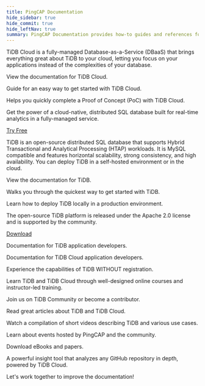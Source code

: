 ```yaml
---
title: PingCAP Documentation
hide_sidebar: true
hide_commit: true
hide_leftNav: true
summary: PingCAP Documentation provides how-to guides and references for using TiDB Cloud and TiDB, including data migration and application building. TiDB Cloud is a fully-managed Database-as-a-Service, offering easy access to the power of a cloud-native, distributed SQL database. TiDB is an open-source distributed SQL database with MySQL compatibility, horizontal scalability, and high availability. Developers can access documentation for application development and explore additional resources such as TiDB Playground, PingCAP Education, and community engagement opportunities.
---
```


<DocHomeContainer title="PingCAP Documentation" subTitle="Explore the how-to guides and references you need to use TiDB Cloud and TiDB, migrate data, and build your applications on the database.">

<DocHomeSection label="TiDB Cloud" anchor="tidb-cloud" id="tidb-cloud">

TiDB Cloud is a fully-managed Database-as-a-Service (DBaaS) that brings everything great about TiDB to your cloud, letting you focus on your applications instead of the complexities of your database.

<DocHomeCardContainer>

<DocHomeCard href="https://docs.pingcap.com/tidbcloud" icon="doc2" label="TiDB Cloud Docs">

View the documentation for TiDB Cloud.

</DocHomeCard>

<DocHomeCard href="https://docs.pingcap.com/tidbcloud/tidb-cloud-quickstart" icon="cloud5" label="Get Started with TiDB Cloud">

Guide for an easy way to get started with TiDB Cloud.

</DocHomeCard>

<DocHomeCard href="https://docs.pingcap.com/tidbcloud/tidb-cloud-poc" icon="cloud3" label="Perform a PoC with TiDB Cloud">

Helps you quickly complete a Proof of Concept (PoC) with TiDB Cloud.

</DocHomeCard>

</DocHomeCardContainer>

Get the power of a cloud-native, distributed SQL database built for real-time analytics in a fully-managed service.

<a href="https://tidbcloud.com/free-trial" class="button" target="_blank" referrerpolicy="no-referrer-when-downgrade">Try Free</a>

</DocHomeSection>

<DocHomeSection label="TiDB" anchor="tidb" id="tidb">

<!-- Localization note for TiDB:

- English: use distributed SQL, and start to emphasize HTAP
- Chinese: can keep "NewSQL" and emphasize one-stop real-time HTAP ("一栈式实时 HTAP")
- Japanese: use NewSQL because it is well-recognized

-->

TiDB is an open-source distributed SQL database that supports Hybrid Transactional and Analytical Processing (HTAP) workloads. It is MySQL compatible and features horizontal scalability, strong consistency, and high availability. You can deploy TiDB in a self-hosted environment or in the cloud.

<DocHomeCardContainer>

<DocHomeCard href="https://docs.pingcap.com/tidb/stable" icon="doc1" label="TiDB Docs">

View the documentation for TiDB.

</DocHomeCard>

<DocHomeCard href="https://docs.pingcap.com/tidb/stable/quick-start-with-tidb" icon="doc5" label="Get Started with TiDB">

Walks you through the quickest way to get started with TiDB.

</DocHomeCard>

<DocHomeCard href="https://docs.pingcap.com/tidb/stable/production-deployment-using-tiup" icon="cloud7" label="Deploy a Local TiDB Cluster">

Learn how to deploy TiDB locally in a production environment.

</DocHomeCard>

</DocHomeCardContainer>

The open-source TiDB platform is released under the Apache 2.0 license and is supported by the community.

<a href="https://en.pingcap.com/download/" class="button" target="_blank" referrerpolicy="no-referrer-when-downgrade">Download</a>

</DocHomeSection>

<DocHomeSection label="Developers" anchor="developers" id="developers">

<DocHomeCardContainer>

<DocHomeCard href="https://docs.pingcap.com/tidb/stable/dev-guide-overview" icon="doc8" label="Developer Guide">

Documentation for TiDB application developers.

</DocHomeCard>

<DocHomeCard href="https://docs.pingcap.com/tidbcloud/dev-guide-overview" icon="cloud-dev" label="Developer Guide">

Documentation for TiDB Cloud application developers.

</DocHomeCard>

</DocHomeCardContainer>

</DocHomeSection>

<DocHomeSection label="More resources" anchor="resources" id="resources">

<DocHomeCardContainer>

<DocHomeCard href="https://play.tidbcloud.com/?utm_source=docs&utm_medium=home_more_resources" icon="playground" label="TiDB Playground">

Experience the capabilities of TiDB WITHOUT registration.

</DocHomeCard>

<DocHomeCard href="https://www.pingcap.com/education/" icon="cloud1" label="PingCAP Education">

Learn TiDB and TiDB Cloud through well-designed online courses and instructor-led training.

</DocHomeCard>

<DocHomeCard href="https://ask.pingcap.com?utm_source=doc" icon="doc9" label="Community">

Join us on TiDB Community or become a contributor.

</DocHomeCard>

<DocHomeCard href="https://www.pingcap.com/blog/" icon="doc10" label="Blog Posts">

Read great articles about TiDB and TiDB Cloud.

</DocHomeCard>

<DocHomeCard href="https://www.pingcap.com/videos/" icon="doc11" label="Videos">

Watch a compilation of short videos describing TiDB and various use cases.

</DocHomeCard>

<DocHomeCard href="https://www.pingcap.com/event/" icon="events" label="Events">

Learn about events hosted by PingCAP and the community.

</DocHomeCard>

<DocHomeCard href="https://www.pingcap.com/ebook-whitepaper/" icon="papers" label="eBooks & Papers">

Download eBooks and papers.

</DocHomeCard>

<DocHomeCard href="https://ossinsight.io/" icon="ossinsight" label="OSS Insight">

A powerful insight tool that analyzes any GitHub repository in depth, powered by TiDB Cloud.

</DocHomeCard>

<DocHomeCard href="https://github.com/pingcap/docs/blob/master/CONTRIBUTING.md" icon="contributor" label="Contribute">

Let's work together to improve the documentation!

</DocHomeCard>

</DocHomeCardContainer>

</DocHomeSection>

</DocHomeContainer>
